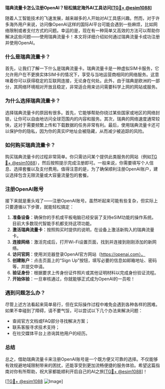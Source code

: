 **瑞典流量卡怎么注册OpenAI？轻松搞定海外AI工具访问[[TG💪+ @esim1088](https://t.me/s/esim1088)]**

随着人工智能技术的飞速发展，越来越多的人开始对AI工具感兴趣。然而，对于许多海外用户来说，访问像OpenAI这样的国际AI平台可能会遇到一些麻烦，比如网络限制或者支付方式的问题。幸运的是，现在有一种简单又高效的方法可以帮助你解决这些问题——使用瑞典流量卡！本文将详细介绍如何通过瑞典流量卡成功注册并使用OpenAI。

### 什么是瑞典流量卡？

首先，让我们了解一下什么是瑞典流量卡。瑞典流量卡是一种虚拟SIM卡服务，它允许用户在不更换实体SIM卡的情况下，享受与当地运营商相同的网络服务。这意味着你可以获得稳定的互联网连接，无论身在何处。此外，由于瑞典是欧洲的一部分，其网络环境相对开放且稳定，非常适合用来访问需要科学上网的网站或服务。

### 为什么选择瑞典流量卡？

选择瑞典流量卡的原因有很多。首先，它能够帮助你绕过某些国家或地区的网络封锁，让你可以自由地访问全球范围内的内容和服务。其次，瑞典的网络速度通常较快，这对于需要频繁上传和下载数据的任务非常有利。最后，使用瑞典流量卡还可以保护你的隐私，因为你的真实IP地址会被隐藏，从而减少被追踪的风险。

### 如何购买瑞典流量卡？

购买瑞典流量卡的过程非常简单。你只需访问某个提供此类服务的网站（例如[TG💪+ @esim1088](https://t.me/s/esim1088)），然后按照提示完成注册即可。一般来说，你需要填写个人信息、选择套餐以及支付费用。值得注意的是，为了确保顺利注册OpenAI账户，建议选择包含无限流量或大容量流量包的套餐。

### 注册OpenAI账号

接下来就是重头戏了——注册OpenAI账号。虽然听起来可能有些复杂，但实际上只要遵循以下步骤，就能轻松搞定：

1. **准备设备**：确保你的手机或平板电脑已经安装了支持eSIM功能的操作系统。目前大多数现代智能手机都支持这项功能。
2. **激活瑞典流量卡**：按照购买时提供的说明，在设备上激活新购入的瑞典流量卡。
3. **连接网络**：激活完成后，打开Wi-Fi设置页面，找到并连接到刚刚添加的新网络。
4. **访问官网**：使用浏览器登录OpenAI官方网站（https://openai.com）。
5. **创建账户**：点击页面上的“Sign Up”按钮，填写必要的信息如邮箱地址、密码等，并提交申请。
6. **验证身份**：根据要求上传身份证件照片或其他证明材料以完成身份验证流程。
7. **开始体验**：一旦审核通过，你就能够正式成为OpenAI的一员啦！

### 遇到问题怎么办？

尽管上述方法看起来简单易行，但在实际操作过程中难免会遇到各种各样的困难。如果不幸碰到了障碍，请不要气馁，可以尝试以下几个办法来解决问题：
- 查阅官方文档或FAQ部分寻找解决方案；
- 联系客服寻求技术支持；
- 在社交媒体平台上咨询其他用户的经历。

### 总结

总之，借助瑞典流量卡来注册OpenAI账号是一个既方便又可靠的选择。不仅能够有效规避地域限制带来的困扰，还能享受到更加流畅便捷的服务体验。希望这篇指南对你有所帮助，祝大家都能顺利开启自己的AI之旅[[TG💪+ @esim1088](https://t.me/s/esim1088)]！

[[TG💪+ @esim1088](https://t.me/s/esim1088) ![Image](https://i.postimg.cc/4NQfJmqS/Snipaste-2025-05-13-00-14-12.png)]